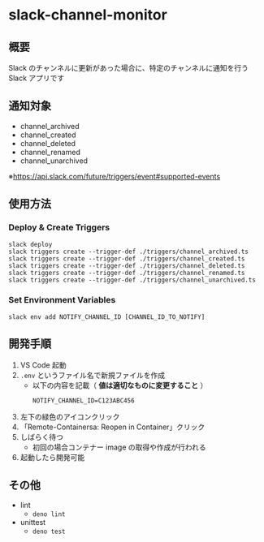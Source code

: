 # slack-channel-monitor

## 概要

Slack のチャンネルに更新があった場合に、特定のチャンネルに通知を行う Slack アプリです

## 通知対象

- channel_archived
- channel_created
- channel_deleted
- channel_renamed
- channel_unarchived

※https://api.slack.com/future/triggers/event#supported-events

## 使用方法

### Deploy & Create Triggers

```
slack deploy
slack triggers create --trigger-def ./triggers/channel_archived.ts
slack triggers create --trigger-def ./triggers/channel_created.ts
slack triggers create --trigger-def ./triggers/channel_deleted.ts
slack triggers create --trigger-def ./triggers/channel_renamed.ts
slack triggers create --trigger-def ./triggers/channel_unarchived.ts
```

### Set Environment Variables

```
slack env add NOTIFY_CHANNEL_ID [CHANNEL_ID_TO_NOTIFY]
```

## 開発手順

1. VS Code 起動
2. `.env` というファイル名で新規ファイルを作成
   - 以下の内容を記載（ **値は適切なものに変更すること** ）
     ```
     NOTIFY_CHANNEL_ID=C123ABC456
     ```
3. 左下の緑色のアイコンクリック
4. 「Remote-Containersa: Reopen in Container」クリック
5. しばらく待つ
   - 初回の場合コンテナー image の取得や作成が行われる
6. 起動したら開発可能

## その他

- lint
  - `deno lint`
- unittest
  - `deno test`
